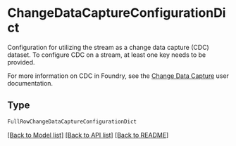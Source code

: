 # ChangeDataCaptureConfigurationDict

Configuration for utilizing the stream as a change data capture (CDC) dataset. To configure CDC on a stream, at
least one key needs to be provided.

For more information on CDC in
Foundry, see the [Change Data Capture](/docs/foundry/data-integration/change-data-capture/) user documentation.


## Type
```python
FullRowChangeDataCaptureConfigurationDict
```


[[Back to Model list]](../../../../README.md#models-v2-link) [[Back to API list]](../../../../README.md#apis-v2-link) [[Back to README]](../../../../README.md)
